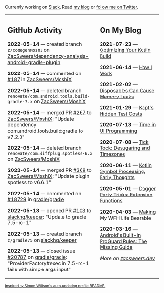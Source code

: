 Currently working on [Slack](https://slack.com/). Read [my blog](https://zacsweers.dev/) or [follow me on Twitter](https://twitter.com/ZacSweers).

<table><tr><td valign="top" width="60%">

## GitHub Activity
<!-- githubActivity starts -->
**2022-05-14** — created branch `z/codegenMoshi` on [ZacSweers/dependency-analysis-android-gradle-plugin](https://github.com/ZacSweers/dependency-analysis-android-gradle-plugin)

**2022-05-14** — commented on [#187](https://github.com/ZacSweers/MoshiX/issues/187#issuecomment-1126783020) in [ZacSweers/MoshiX](https://github.com/ZacSweers/MoshiX)

**2022-05-14** — deleted branch `renovate/com.android.tools.build-gradle-7.x` on [ZacSweers/MoshiX](https://github.com/ZacSweers/MoshiX)

**2022-05-14** — merged PR [#267](https://github.com/ZacSweers/MoshiX/pull/267) to [ZacSweers/MoshiX](https://github.com/ZacSweers/MoshiX): "Update dependency com.android.tools.build:gradle to v7.2.0"

**2022-05-14** — deleted branch `renovate/com.diffplug.spotless-6.x` on [ZacSweers/MoshiX](https://github.com/ZacSweers/MoshiX)

**2022-05-14** — merged PR [#268](https://github.com/ZacSweers/MoshiX/pull/268) to [ZacSweers/MoshiX](https://github.com/ZacSweers/MoshiX): "Update plugin spotless to v6.6.1"

**2022-05-14** — commented on [#18729](https://github.com/gradle/gradle/pull/18729#issuecomment-1126660880) in [gradle/gradle](https://github.com/gradle/gradle)

**2022-05-13** — opened PR [#103](https://github.com/slackhq/keeper/pull/103) to [slackhq/keeper](https://github.com/slackhq/keeper): "Update to gradle 7.5-rc-1"

**2022-05-13** — created branch `z/gradle75` on [slackhq/keeper](https://github.com/slackhq/keeper)

**2022-05-13** — closed issue [#20787](https://github.com/gradle/gradle/issues/20787) on [gradle/gradle](https://github.com/gradle/gradle): "ProviderFactory#exec in 7.5-rc-1 fails with simple args input"
<!-- githubActivity ends -->
</td><td valign="top" width="40%">

## On My Blog
<!-- blog starts -->
**2021-07-23** — [Optimizing Your Kotlin Build](https://www.zacsweers.dev/optimizing-your-kotlin-build/)

**2021-06-14** — [How I Work](https://www.zacsweers.dev/how-i-work/)

**2021-02-02** — [Disposables Can Cause Memory Leaks](https://www.zacsweers.dev/disposables-can-cause-memory-leaks/)

**2021-01-29** — [Kapt's Hidden Test Costs](https://www.zacsweers.dev/kapts-hidden-test-costs/)

**2020-07-13** — [Time in UI Programming](https://www.zacsweers.dev/time-in-ui/)

**2020-07-08** — [Tick Tock: Desugaring and Timezones](https://www.zacsweers.dev/ticktock-desugaring-timezones/)

**2020-06-11** — [Kotlin Symbol Processing: Early Thoughts](https://www.zacsweers.dev/kotlin-symbol-processor-early-thoughts/)

**2020-05-01** — [Dagger Party Tricks: Extension Functions](https://www.zacsweers.dev/dagger-party-tricks-extension-functions/)

**2020-04-03** — [Making My WFH Life Bearable](https://www.zacsweers.dev/making-wfh-life-bearable/)

**2020-03-16** — [Android's Built-in ProGuard Rules: The Missing Guide](https://www.zacsweers.dev/android-proguard-rules/)
<!-- blog ends -->
_More on [zacsweers.dev](https://zacsweers.dev/)_
</td></tr></table>

<sub><a href="https://simonwillison.net/2020/Jul/10/self-updating-profile-readme/">Inspired by Simon Willison's auto-updating profile README.</a></sub>